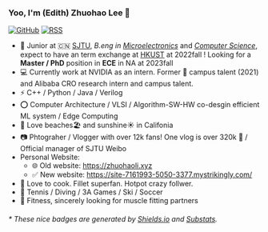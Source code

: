 

### Yoo, I'm (Edith) Zhuohao Lee 👋  

[![GitHub](https://img.shields.io/badge/dynamic/json?logo=github&label=GitHub&labelColor=495867&color=495867&query=%24.data.totalSubs&url=https%3A%2F%2Fapi.spencerwoo.com%2Fsubstats%2F%3Fsource%3Dgithub%26queryKey%3Dhayschan&style=flat-square)](https://github.com/edithlzh)
[![RSS](https://img.shields.io/badge/dynamic/json?logo=rss&logoColor=white&label=RSS&labelColor=95B8D1&color=95B8D1&query=%24.data.totalSubs&url=https%3A%2F%2Fapi.spencerwoo.com%2Fsubstats%2F%3Fsource%3Dfeedly%257Cinoreader%257CfeedsPub%26queryKey%3Dhttps://haysc.tech/feed.xml&style=flat-square)](https://haysc.tech/)

- 🍻 Junior at 🇨🇳 [SJTU](https://www.sjtu.edu.cn), _B.eng in_ [_Microelectronics_](https://dmne.sjtu.edu.cn/dmne/) and [_Computer Science_](https://www.cs.sjtu.edu.cn/), expect to have an term exchange at [HKUST](https://hkust.edu.hk/) at 2022fall ! Looking for a **Master / PhD** position in **ECE** in NA at 2023fall
- 💻 Currently work at NVIDIA as an intern. Former  campus talent (2021) and Alibaba CRO research intern and campus talent.
- ⚡ C++ / Python / Java / Verilog
- ⭕️ Computer Architecture / VLSI / Algorithm-SW-HW co-desgin efficient ML system / Edge Computing
- 🚕 Love beaches🏖️ and sunshine☀️ in Califonia 
- 📷 Phtograher / Vlogger with over 12k fans! One vlog is over 320k 👀 / Official manager of SJTU Weibo
- Personal Website:
  - 🌐 Old website: https://zhuohaoli.xyz
  - ✅ New website: https://site-7161993-5050-3377.mystrikingly.com/
- 🥩 Love to cook. Fillet superfan. Hotpot crazy follwer. 
- 🏃 Tennis / Diving / 3A Games / Ski / Soccer
- 🥋 Fitness, sincerely looking for muscle fitting partners

<h6>* These nice badges are generated by <a href="https://shields.io/">Shields.io</a> and <a href="https://github.com/spencerwooo/Substats">Substats</a>.</h6>




